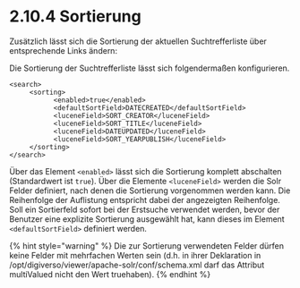 # 2.10.4 Sortierung

Zusätzlich lässt sich die Sortierung der aktuellen Suchtrefferliste über entsprechende Links ändern:

Die Sortierung der Suchtrefferliste lässt sich folgendermaßen konfigurieren.

```markup
<search>
     <sorting>
           <enabled>true</enabled>
           <defaultSortField>DATECREATED</defaultSortField>
           <luceneField>SORT_CREATOR</luceneField>
           <luceneField>SORT_TITLE</luceneField>
           <luceneField>DATEUPDATED</luceneField>
           <luceneField>SORT_YEARPUBLISH</luceneField>
     </sorting>
</search>
```

Über das Element `<enabled>` lässt sich die Sortierung komplett abschalten \(Standardwert ist `true`\). Über die Elemente `<luceneField>` werden die Solr Felder definiert, nach denen die Sortierung vorgenommen werden kann. Die Reihenfolge der Auflistung entspricht dabei der angezeigten Reihenfolge. Soll ein Sortierfeld sofort bei der Erstsuche verwendet werden, bevor der Benutzer eine explizite Sortierung ausgewählt hat, kann dieses im Element `<defaultSortField>` definiert werden.

{% hint style="warning" %}
Die zur Sortierung verwendeten Felder dürfen keine Felder mit mehrfachen Werten sein \(d.h. in ihrer Deklaration in /opt/digiverso/viewer/apache-solr/conf/schema.xml darf das Attribut multiValued nicht den Wert truehaben\).
{% endhint %}

